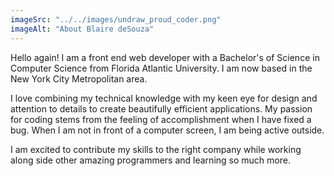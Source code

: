 ```yaml
---
imageSrc: "../../images/undraw_proud_coder.png"
imageAlt: "About Blaire deSouza"
---
```


Hello again! I am a front end web developer with a Bachelor's of Science in Computer Science from
Florida Atlantic University. I am now based in the New York City Metropolitan area.

I love combining my technical knowledge with my keen eye for design and attention to details
to create beautifully efficient applications. My passion for coding stems from the feeling of 
accomplishment when I have fixed a bug. When I am not in front of a computer screen, I am 
being active outside.

I am excited to contribute my skills to the right company while working along side other 
amazing programmers and learning so much more. 